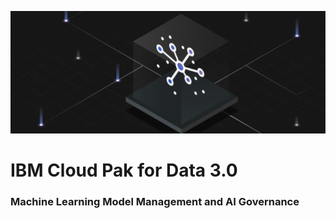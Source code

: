 ![CP4D](https://github.com/ekambaraml/model-mgmt-ai-governance/blob/master/Screen%20Shot%202020-05-19%20at%207.33.22%20PM.png)
# IBM Cloud Pak for Data 3.0

### Machine Learning Model Management and AI Governance
